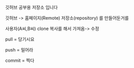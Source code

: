 깃허브 공부용 저장소 입니다

깃허브 -> 홈페이지(Remote) 저장소(repository) 를 만들어둔거를

사용자(A씨,B씨) clone 복사를 해서 가져옴-> 수정

pull = 당기시요

push = 밀어라

commit = 찍다 
